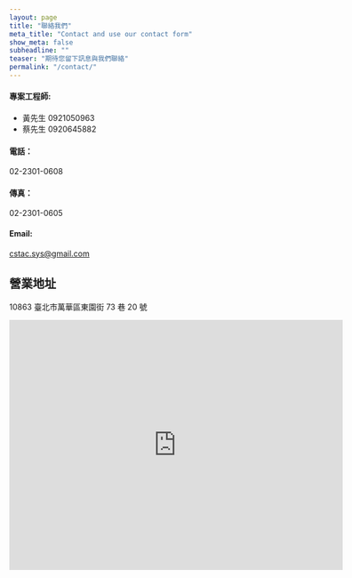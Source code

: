 ```yaml
---
layout: page
title: "聯絡我們"
meta_title: "Contact and use our contact form"
show_meta: false
subheadline: ""
teaser: "期待您留下訊息與我們聯絡"
permalink: "/contact/"
---
```


#### 專案工程師:
+ 黃先生 0921050963
+ 蔡先生 0920645882

#### 電話：
02-2301-0608

#### 傳真：
02-2301-0605

#### Email:
<a href="mailto:cstac.sys@gmail.com">cstac.sys@gmail.com</a>

## 營業地址

10863 臺北市萬華區東園街 73 巷 20 號

<div class="google-maps">
<iframe class="col-xs-12" src="https://www.google.com.tw/maps/embed?pb=!1m18!1m12!1m3!1d3615.2335326048537!2d121.49719999999999!3d25.02614759999999!2m3!1f0!2f0!3f0!3m2!1i1024!2i768!4f13.1!3m3!1m2!1s0x3442a9b6aafa488d%3A0x3530be715607981a!2zMTA45Y-w5YyX5biC6JCs6I-v5Y2A5p2x5ZyS6KGXNzPlt7cyMOiZnw!5e0!3m2!1szh-TW!2stw!4v1434724240340" width="600" height="450" frameborder="0" style="border:0"></iframe>
</div>
